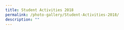 ```yaml
---
title: Student Activities 2018
permalink: /photo-gallery/Student-Activities-2018/
description: ""
---
```

